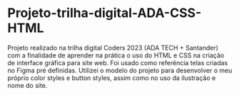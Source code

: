 # Projeto-trilha-digital-ADA-CSS-HTML
Projeto realizado na trilha digital Coders 2023 (ADA TECH + Santander) com a finalidade de aprender na prática o uso do HTML e CSS na criação de interface gráfica para site web.
Foi usado como referência telas criadas no Figma pré definidas. Utilizei o modelo do projeto para desenvolver o meu próprio color styles e button styles, assim como no uso da ilustração e nome do site.
